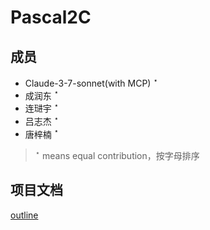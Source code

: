 # Pascal2C

## 成员

- Claude-3-7-sonnet(with MCP) $^ \star$
- 成润东 $^ \star$
- 连琎宇 $^ \star$
- 吕志杰 $^ \star$
- 唐梓楠 $^ \star$


> $^\star$ means equal contribution，按字母排序

## 项目文档

[outline](https://compilercourseproject.getoutline.com/home)
